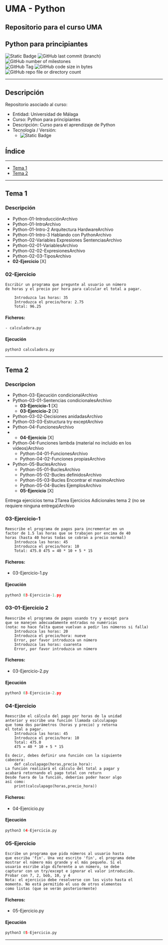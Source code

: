 # UMA - Python
## Repositorio para el curso UMA
## Python para principiantes
![Static Badge](https://img.shields.io/badge/En%20desarrollo%20-%20?label=Status&labelColor=orange)
![GitHub last commit (branch)](https://img.shields.io/github/last-commit/franbecpin/UMAPython/main)
![GitHub number of milestones](https://img.shields.io/github/milestones/open/franbecpin/UMAPython)  
![GitHub Tag](https://img.shields.io/github/v/tag/franbecpin/UMAPython)
![GitHub code size in bytes](https://img.shields.io/github/languages/code-size/franbecpin/UMAPython)
![GitHub repo file or directory count](https://img.shields.io/github/directory-file-count/franbecpin/UMAPython)


---
## Descripción
Repositorio asociado al curso:
- Entidad: Universidad de Málaga
- Curso: Python para principiantes
- Descripción: Curso para el aprendizaje de Python   
- Tecnología / Versión:
	- ![Static Badge](https://img.shields.io/badge/Python%20-%203.6.9-green)
	

## Índice
---
- [Tema 1](#Tema-1)
- [Tema 2](#Tema-2)

---
## Tema 1
### Descripción
- Python-01-IntroducciónArchivo
- Python-01-IntroArchivo
- Python-01-Intro-2 Arquitectura HardwareArchivo
- Python-01-Intro-3 Hablando con PythonArchivo
- Python-02-Variables Expresiones SentenciasArchivo
- Python-02-01-VariablesArchivo
- Python-02-02-ExpresionesArchivo
- Python-02-03-TiposArchivo
- **02-Ejercicio** [X]

### 02-Ejercicio
```
Escribir un programa que pregunte al usuario un número 
de horas y el precio por hora para calcular el total a pagar.  
    
    Introduzca las horas: 35  
    Introduzca el precio/hora: 2.75  
    Total: 96.25  
```
#### Ficheros:
	- calculadora.py

#### Ejecución
```python
python3 calculadora.py
```

---
## Tema 2
### Descripcion
- Python-03-Ejecución condicionalArchivo
- Python-03-01-Sentencias condicionalesArchivo
	- **03-Ejercicio-1** [X]
 	- **03-Ejercicio-2** [X]
- Python-03-02-Decisiones anidadasArchivo
- Python-03-03-Estructura try exceptArchivo
- Python-04-FuncionesArchivo
- 	- **04-Ejercicio** [X]
- Python-04-Funciones lambda (material no incluido en los vídeos)Archivo
	- Python-04-01-FuncionesArchivo
	- Python-04-02-Funciones propiasArchivo
- Python-05-BuclesArchivo
	- Python-05-01-BuclesArchivo
	- Python-05-02-Bucles definidosArchivo
	- Python-05-03-Bucles Encontrar el maximoArchivo
	- Python-05-04-Bucles EjemplosArchivo
 	- **05-Ejercicio** [X]


Entrega ejercicios tema 2Tarea
Ejercicios Adicionales tema 2 (no se requiere ninguna entrega)Archivo

### 03-Ejercicio-1
```
Reescribe el programa de pagos para incrementar en un
factor de 1.5 las horas que se trabajen por encima de 40
horas (hasta 40 horas todas se cobran a precio normal)
	Introduzca las horas: 45
	Introduzca el precio/hora: 10
	Total: 475.0 475 = 40 * 10 + 5 * 15
```
#### Ficheros:
- 03-Ejercicio-1.py

#### Ejecución
```python
python3 03-Ejercicio-1.py
```

### 03-01-Ejercicio 2
```
Reescribe el programa de pagos usando try y except para
que se manejen adecuadamente entradas no numéricas
(nota: no hace falta quese vuelvan a pedir los números si falla)
	Introduzca las horas: 20
	Introduzca el precio/hora: nueve
	Error, por favor introduzca un número
	Introduzca las horas: cuarenta
	Error, por favor introduzca un número
```
#### Ficheros:
- 03-Ejercicio-2.py

#### Ejecución
```python
python3 03-Ejercicio-2.py
```

### 04-Ejercicio
```
Reescribe el cálculo del pago por horas de la unidad
anterior y escribe una función llamada calculapago
que toma dos parámetros (horas y precio) y retorna
el total a pagar.
	Introduzca las horas: 45
	Introduzca el precio/hora: 10
	Total: 475.0
	475 = 40 * 10 + 5 * 15

Es decir, debes definir una función con la siguiente
cabecera:
	def calculapago(horas,precio_hora):
La función realizará el cálculo del total a pagar y
acabará retornando el pago total con return
Desde fuera de la función, deberías poder hacer algo
así como:
	print(calculapago(horas,precio_hora))
```
#### Ficheros:
- 04-Ejercicio.py

#### Ejecución
```python
python3 04-Ejercicio.py
```
### 05-Ejercicio
```
Escribe un programa que pida números al usuario hasta
que escriba 'fin'. Una vez escrito 'fin', el programa debe
mostrar el número más grande y el más pequeño. Si el
usuario escribe algo diferente a un número, se debe
capturar con un try/except e ignorar el valor introducido.
Probar con 7, 2, bob, 10, y 4
Nota: el ejercicio debe resolverse con los visto hasta el
momento. No está permitido el uso de otros elementos
como listas (que se verán posteriormente)
```
#### Ficheros:
- 05-Ejercicio.py

#### Ejecución
```python
python3 05-Ejercicio.py
```

---


